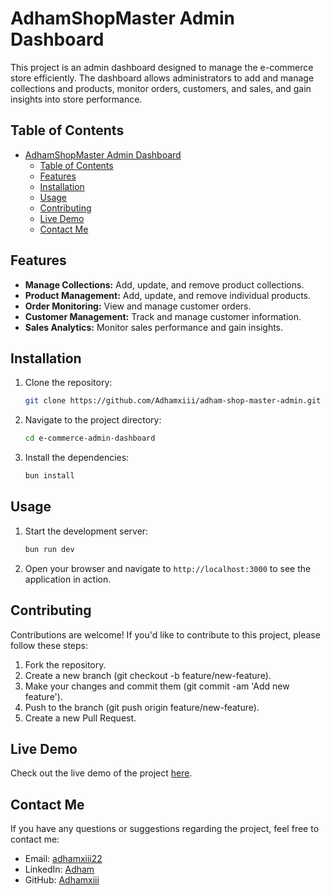 # AdhamShopMaster Admin Dashboard

This project is an admin dashboard designed to manage the e-commerce store efficiently. The dashboard allows administrators to add and manage collections and products, monitor orders, customers, and sales, and gain insights into store performance.

## Table of Contents

- [AdhamShopMaster Admin Dashboard](#adhamshopmaster-admin-dashboard)
  - [Table of Contents](#table-of-contents)
  - [Features](#features)
  - [Installation](#installation)
  - [Usage](#usage)
  - [Contributing](#contributing)
  - [Live Demo](#live-demo)
  - [Contact Me](#contact-me)

## Features

- **Manage Collections:** Add, update, and remove product collections.
- **Product Management:** Add, update, and remove individual products.
- **Order Monitoring:** View and manage customer orders.
- **Customer Management:** Track and manage customer information.
- **Sales Analytics:** Monitor sales performance and gain insights.

## Installation

1. Clone the repository:
   ```bash
   git clone https://github.com/Adhamxiii/adham-shop-master-admin.git
   ```
2. Navigate to the project directory:
   ```bash
   cd e-commerce-admin-dashboard
   ```
3. Install the dependencies:
   ```bash
   bun install
   ```

## Usage

1. Start the development server:
   ```bash
   bun run dev
   ```
2. Open your browser and navigate to `http://localhost:3000` to see the application in action.

## Contributing

Contributions are welcome! If you'd like to contribute to this project, please follow these steps:

1. Fork the repository.
2. Create a new branch (git checkout -b feature/new-feature).
3. Make your changes and commit them (git commit -am 'Add new feature').
4. Push to the branch (git push origin feature/new-feature).
5. Create a new Pull Request.

## Live Demo

Check out the live demo of the project [here]().

## Contact Me

If you have any questions or suggestions regarding the project, feel free to contact me:

- Email: [adhamxiii22](mailto:adhamxiii22@gmail.com)
- LinkedIn: [Adham](https://www.linkedin.com/in/adhamnasser/)
- GitHub: [Adhamxiii](https://github.com/Adhamxiii)
